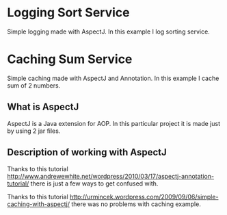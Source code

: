 Logging Sort Service
===============

Simple logging made with AspectJ. In this example I log sorting service.

Caching Sum Service
===============

Simple caching made with AspectJ and Annotation. In this example I cache sum of 2 numbers.


What is AspectJ
-------

AspectJ is a Java extension for AOP. In this particular project it is made just by using 2 jar files.


Description of working with AspectJ
-------

Thanks to this tutorial http://www.andrewewhite.net/wordpress/2010/03/17/aspectj-annotation-tutorial/ there is just a few ways to get confused with.

Thanks to this tutorial http://urmincek.wordpress.com/2009/09/06/simple-caching-with-aspectj/ there was no problems with caching example.
